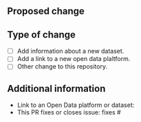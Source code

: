 ## Proposed change
<!-- 
    Describe the big picture of your changes here to communicate to the
    maintainers why we should accept this pull request. If it fixes a bug
    or resolves a feature request, be sure to link to that issue in the 
    additional information section.
-->



## Type of change
<!--
    What types of changes does your PR introduce to our repository?
    Put an `x` in the boxes that apply. You can also fill these out after
    creating the PR.
-->

- [ ] Add information about a new dataset.
- [ ] Add a link to a new open data plaltform.
- [ ] Other change to this repository.

## Additional information
<!--
    Details are important, and help maintainers processing your PR.
    Please be sure to fill out additional details, if applicable.
-->

- Link to an Open Data platform or dataset: 
- This PR fixes or closes issue: fixes #